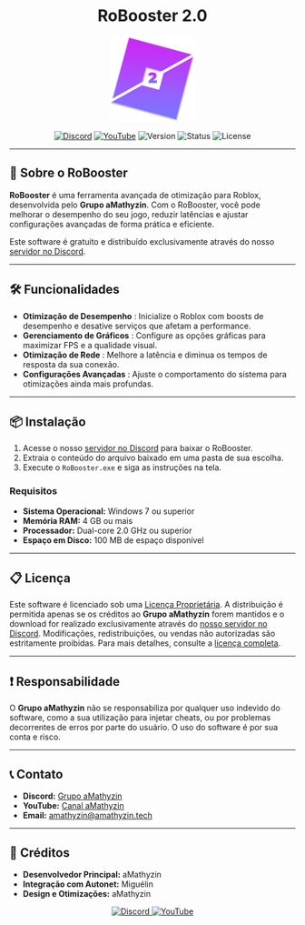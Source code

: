 <h1 align="center">RoBooster 2.0</h1>

<p align="center">
  <img src="./img/logo.png" alt="RoBooster Logo" width="150" height="150"/>
</p>

<p align="center">
  <a href="https://amathyzin.tech/discord"><img src="https://img.shields.io/badge/Discord-7289DA?style=for-the-badge&logo=discord&logoColor=white" alt="Discord"></a>
  <a href="https://youtube.com/@amathyzin"><img src="https://img.shields.io/badge/YouTube-FF0000?style=for-the-badge&logo=youtube&logoColor=white" alt="YouTube"></a>
  <img src="https://img.shields.io/badge/version-2.0-blue?style=for-the-badge" alt="Version">
  <img src="https://img.shields.io/badge/status-in%20development-orange?style=for-the-badge" alt="Status">
  <img src="https://img.shields.io/badge/license-proprietary-red?style=for-the-badge" alt="License">
</p>

---

## 🚀 Sobre o RoBooster

**RoBooster** é uma ferramenta avançada de otimização para Roblox, desenvolvida pelo **Grupo aMathyzin**. Com o RoBooster, você pode melhorar o desempenho do seu jogo, reduzir latências e ajustar configurações avançadas de forma prática e eficiente.

Este software é gratuito e distribuído exclusivamente através do nosso [servidor no Discord](https://amathyzin.tech/discord).

---

## 🛠️ Funcionalidades

- **Otimização de Desempenho** <i class="fa-solid fa-bolt"></i>: Inicialize o Roblox com boosts de desempenho e desative serviços que afetam a performance.
- **Gerenciamento de Gráficos** <i class="fa-solid fa-tv"></i>: Configure as opções gráficas para maximizar FPS e a qualidade visual.
- **Otimização de Rede** <i class="fa-solid fa-wifi"></i>: Melhore a latência e diminua os tempos de resposta da sua conexão.
- **Configurações Avançadas** <i class="fa-solid fa-sliders-h"></i>: Ajuste o comportamento do sistema para otimizações ainda mais profundas.

---

## 📦 Instalação

1. Acesse o nosso [servidor no Discord](https://amathyzin.tech/discord) para baixar o RoBooster.
2. Extraia o conteúdo do arquivo baixado em uma pasta de sua escolha.
3. Execute o `RoBooster.exe` e siga as instruções na tela.

### **Requisitos**

- **Sistema Operacional:** Windows 7 ou superior
- **Memória RAM:** 4 GB ou mais
- **Processador:** Dual-core 2.0 GHz ou superior
- **Espaço em Disco:** 100 MB de espaço disponível

---

## 📋 Licença

Este software é licenciado sob uma [Licença Proprietária](./LICENSE). A distribuição é permitida apenas se os créditos ao **Grupo aMathyzin** forem mantidos e o download for realizado exclusivamente através do [nosso servidor no Discord](https://amathyzin.tech/discord). Modificações, redistribuições, ou vendas não autorizadas são estritamente proibidas. Para mais detalhes, consulte a [licença completa](./LICENSE).

---

## ❗ Responsabilidade

O **Grupo aMathyzin** não se responsabiliza por qualquer uso indevido do software, como a sua utilização para injetar cheats, ou por problemas decorrentes de erros por parte do usuário. O uso do software é por sua conta e risco.

---

## 📞 Contato

- **Discord:** [Grupo aMathyzin](https://amathyzin.tech/discord)
- **YouTube:** [Canal aMathyzin](https://youtube.com/@amathyzin)
- **Email:** amathyzin@amathyzin.tech

---

## 🌟 Créditos

- **Desenvolvedor Principal:** aMathyzin
- **Integração com Autonet:** Miguélin
- **Design e Otimizações:** aMathyzin

<p align="center">
    <a href="https://amathyzin.tech/discord" target="_blank">
        <img src="https://img.shields.io/badge/Discord-7289DA?style=for-the-badge&logo=discord&logoColor=white" alt="Discord">
    </a>
    <a href="https://youtube.com/@amathyzin" target="_blank">
        <img src="https://img.shields.io/badge/YouTube-FF0000?style=for-the-badge&logo=youtube&logoColor=white" alt="YouTube">
    </a>
</p>
